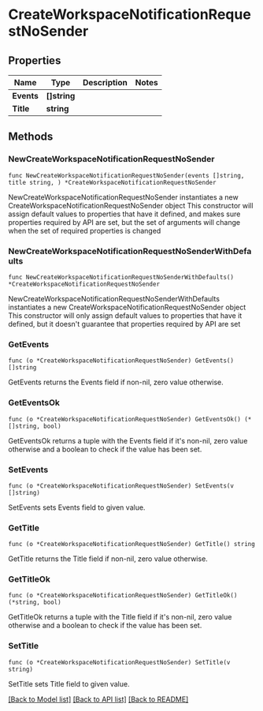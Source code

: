 # CreateWorkspaceNotificationRequestNoSender

## Properties

Name | Type | Description | Notes
------------ | ------------- | ------------- | -------------
**Events** | **[]string** |  | 
**Title** | **string** |  | 

## Methods

### NewCreateWorkspaceNotificationRequestNoSender

`func NewCreateWorkspaceNotificationRequestNoSender(events []string, title string, ) *CreateWorkspaceNotificationRequestNoSender`

NewCreateWorkspaceNotificationRequestNoSender instantiates a new CreateWorkspaceNotificationRequestNoSender object
This constructor will assign default values to properties that have it defined,
and makes sure properties required by API are set, but the set of arguments
will change when the set of required properties is changed

### NewCreateWorkspaceNotificationRequestNoSenderWithDefaults

`func NewCreateWorkspaceNotificationRequestNoSenderWithDefaults() *CreateWorkspaceNotificationRequestNoSender`

NewCreateWorkspaceNotificationRequestNoSenderWithDefaults instantiates a new CreateWorkspaceNotificationRequestNoSender object
This constructor will only assign default values to properties that have it defined,
but it doesn't guarantee that properties required by API are set

### GetEvents

`func (o *CreateWorkspaceNotificationRequestNoSender) GetEvents() []string`

GetEvents returns the Events field if non-nil, zero value otherwise.

### GetEventsOk

`func (o *CreateWorkspaceNotificationRequestNoSender) GetEventsOk() (*[]string, bool)`

GetEventsOk returns a tuple with the Events field if it's non-nil, zero value otherwise
and a boolean to check if the value has been set.

### SetEvents

`func (o *CreateWorkspaceNotificationRequestNoSender) SetEvents(v []string)`

SetEvents sets Events field to given value.


### GetTitle

`func (o *CreateWorkspaceNotificationRequestNoSender) GetTitle() string`

GetTitle returns the Title field if non-nil, zero value otherwise.

### GetTitleOk

`func (o *CreateWorkspaceNotificationRequestNoSender) GetTitleOk() (*string, bool)`

GetTitleOk returns a tuple with the Title field if it's non-nil, zero value otherwise
and a boolean to check if the value has been set.

### SetTitle

`func (o *CreateWorkspaceNotificationRequestNoSender) SetTitle(v string)`

SetTitle sets Title field to given value.



[[Back to Model list]](../README.md#documentation-for-models) [[Back to API list]](../README.md#documentation-for-api-endpoints) [[Back to README]](../README.md)


